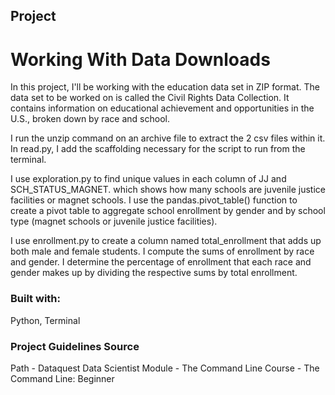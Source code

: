 ## Project
# Working With Data Downloads

In this project, I'll be working with the education data set in ZIP format.  The data set to be worked on is called the Civil Rights Data Collection. It contains information on educational achievement and opportunities in the U.S., broken down by race and school.

I run the unzip command on an archive file to extract the 2 csv files within it.  In read.py, I add the scaffolding necessary for the script to run from the terminal.

I use exploration.py to find unique values in each column of JJ and SCH_STATUS_MAGNET. which shows how many schools are juvenile justice facilities or magnet schools.  I use the pandas.pivot_table() function to create a pivot table to aggregate school enrollment by gender and by school type (magnet schools or juvenile justice facilities).

I use enrollment.py to create a column named total_enrollment that adds up both male and female students.  I compute the sums of enrollment by race and gender. I determine the percentage of enrollment that each race and gender makes up by dividing the respective sums by total enrollment.


### Built with:

Python, Terminal


### Project Guidelines Source

 Path - Dataquest Data Scientist
 Module - The Command Line
 Course - The Command Line: Beginner




